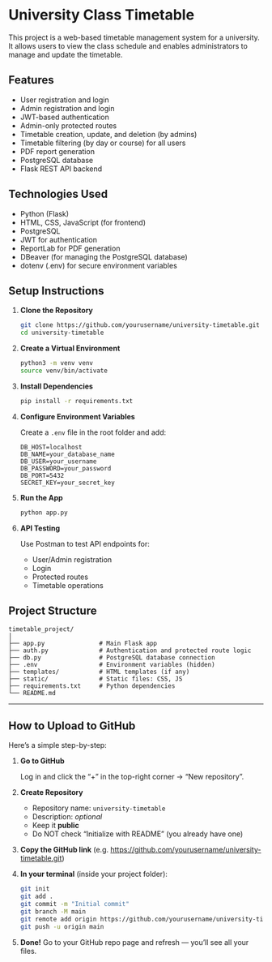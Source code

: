 # University Class Timetable

This project is a web-based timetable management system for a university. It allows users to view the class schedule and enables administrators to manage and update the timetable.

## Features

- User registration and login
- Admin registration and login
- JWT-based authentication
- Admin-only protected routes
- Timetable creation, update, and deletion (by admins)
- Timetable filtering (by day or course) for all users
- PDF report generation
- PostgreSQL database
- Flask REST API backend

## Technologies Used

- Python (Flask)
- HTML, CSS, JavaScript (for frontend)
- PostgreSQL
- JWT for authentication
- ReportLab for PDF generation
- DBeaver (for managing the PostgreSQL database)
- dotenv (.env) for secure environment variables

## Setup Instructions

1. **Clone the Repository**
   ```bash
   git clone https://github.com/yourusername/university-timetable.git
   cd university-timetable
   ```

2. **Create a Virtual Environment**
   ```bash
   python3 -m venv venv
   source venv/bin/activate
   ```

3. **Install Dependencies**
   ```bash
   pip install -r requirements.txt
   ```

4. **Configure Environment Variables**

   Create a `.env` file in the root folder and add:
   ```env
   DB_HOST=localhost
   DB_NAME=your_database_name
   DB_USER=your_username
   DB_PASSWORD=your_password
   DB_PORT=5432
   SECRET_KEY=your_secret_key
   ```

5. **Run the App**
   ```bash
   python app.py
   ```

6. **API Testing**

   Use Postman to test API endpoints for:

   - User/Admin registration
   - Login
   - Protected routes
   - Timetable operations

## Project Structure

```
timetable_project/
│
├── app.py               # Main Flask app
├── auth.py              # Authentication and protected route logic
├── db.py                # PostgreSQL database connection
├── .env                 # Environment variables (hidden)
├── templates/           # HTML templates (if any)
├── static/              # Static files: CSS, JS
├── requirements.txt     # Python dependencies
└── README.md
```

---

## How to Upload to GitHub

Here’s a simple step-by-step:

1. **Go to GitHub**

   Log in and click the “+” in the top-right corner → “New repository”.

2. **Create Repository**
   - Repository name: `university-timetable`
   - Description: *optional*
   - Keep it **public**
   - Do NOT check “Initialize with README” (you already have one)

3. **Copy the GitHub link** (e.g. https://github.com/yourusername/university-timetable.git)

4. **In your terminal** (inside your project folder):
   ```bash
   git init
   git add .
   git commit -m "Initial commit"
   git branch -M main
   git remote add origin https://github.com/yourusername/university-timetable.git
   git push -u origin main
   ```

5. **Done!** Go to your GitHub repo page and refresh — you’ll see all your files.
